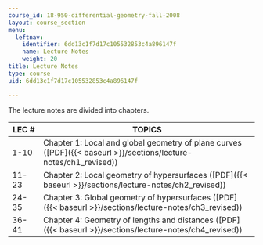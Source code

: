 ```yaml
---
course_id: 18-950-differential-geometry-fall-2008
layout: course_section
menu:
  leftnav:
    identifier: 6dd13c1f7d17c105532853c4a896147f
    name: Lecture Notes
    weight: 20
title: Lecture Notes
type: course
uid: 6dd13c1f7d17c105532853c4a896147f

---
```


The lecture notes are divided into chapters.

| LEC # | TOPICS |
| --- | --- |
| 1-10 | Chapter 1: Local and global geometry of plane curves ([PDF]({{< baseurl >}}/sections/lecture-notes/ch1_revised)) |
| 11-23 | Chapter 2: Local geometry of hypersurfaces ([PDF]({{< baseurl >}}/sections/lecture-notes/ch2_revised)) |
| 24-35 | Chapter 3: Global geometry of hypersurfaces ([PDF]({{< baseurl >}}/sections/lecture-notes/ch3_revised)) |
| 36-41 | Chapter 4: Geometry of lengths and distances ([PDF]({{< baseurl >}}/sections/lecture-notes/ch4_revised))